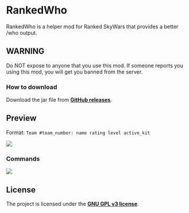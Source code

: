 # RankedWho

RankedWho is a helper mod for Ranked SkyWars that provides a better /who output.

## WARNING

Do NOT expose to anyone that you use this mod. If someone reports you using this mod, you will get you banned from the server.

### How to download

Download the jar file from [**GitHub releases**](https://github.com/mdashlw/ranked-who/releases/latest).

## Preview

Format: `Team #team_number: name rating level active_kit`

![](https://cdn.discordapp.com/attachments/514759495721811987/611613649123016705/unknown.png)

### Commands

![](https://cdn.discordapp.com/attachments/514759495721811987/611591653307711498/unknown.png)

## License

The project is licensed under the **[GNU GPL v3 license](https://choosealicense.com/licenses/gpl-3.0/)**.

